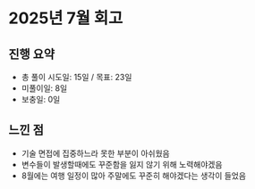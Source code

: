 # 2025년 7월 회고

## 진행 요약
- 총 풀이 시도일: 15일 / 목표: 23일
- 미풀이일: 8일
- 보충일: 0일

## 느낀 점
- 기술 면접에 집중하느라 못한 부분이 아쉬웠음
- 변수들이 발생할때에도 꾸준함을 잃지 않기 위해 노력해야겠음
- 8월에는 여행 일정이 많아 주말에도 꾸준히 해야겠다는 생각이 들었음